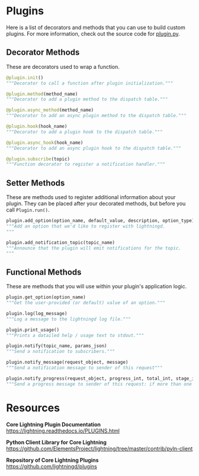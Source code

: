 # Plugins
Here is a list of decorators and methods that you can use to build custom plugins. For more information, check out the source code for [plugin.py](https://github.com/ElementsProject/lightning/blob/master/contrib/pyln-client/pyln/client/plugin.py).

## Decorator Methods
These are decorators used to wrap a function.
```py
@plugin.init()
"""Decorator to call a function after plugin initialization."""

@plugin.method(method_name)
"""Decorator to add a plugin method to the dispatch table."""

@plugin.async_method(method_name)
"""Decorator to add an async plugin method to the dispatch table."""

@plugin.hook(hook_name)
"""Decorator to add a plugin hook to the dispatch table."""

@plugin.async_hook(hook_name)
"""Decorator to add an async plugin hook to the dispatch table."""

@plugin.subscribe(topic)
"""Function decorator to register a notification handler."""
```

## Setter Methods
These are methods used to register additional information about your plugin. They can be placed after your decorated methods, but before you call `Plugin.run()`.
```py
plugin.add_option(option_name, default_value, description, option_type)
"""Add an option that we'd like to register with lightningd. 
"""

plugin.add_notification_topic(topic_name)
"""Announce that the plugin will emit notifications for the topic.
"""
```

## Functional Methods
These are methods that you will use within your plugin's application logic.
```py
plugin.get_option(option_name)
"""Get the user-provided (or default) value of an option."""

plugin.log(log_message)
"""Log a message to the lightningd log file."""

plugin.print_usage()
"""Prints a datailed help / usage text to stdout."""

plugin.notify(topic_name, params_json)
"""Send a notification to subscribers."""

plugin.notify_message(request_object, message)
"""Send a notification message to sender of this request"""

plugin.notify_progress(request_object, progress_int, total_int, stage_int, stage_total_int)
"""Send a progress message to sender of this request: if more than one stage, set stage and stage_total"""
```

# Resources

**Core Lightning Plugin Documentation**  
https://lightning.readthedocs.io/PLUGINS.html

**Python Client Library for Core Lightning**  
https://github.com/ElementsProject/lightning/tree/master/contrib/pyln-client

**Repository of Core Lightning Plugins**  
https://github.com/lightningd/plugins



